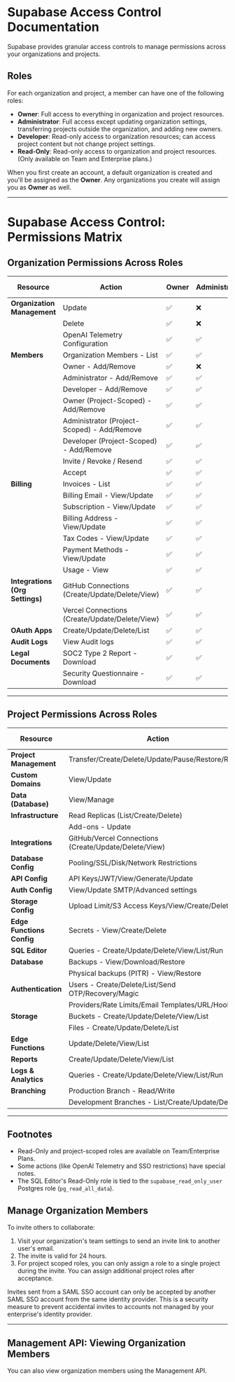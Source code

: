 # Supabase Access Control Documentation

Supabase provides granular access controls to manage permissions across your organizations and projects.

## Roles

For each organization and project, a member can have one of the following roles:

- **Owner**: Full access to everything in organization and project resources.
- **Administrator**: Full access except updating organization settings, transferring projects outside the organization, and adding new owners.
- **Developer**: Read-only access to organization resources; can access project content but not change project settings.
- **Read-Only**: Read-only access to organization and project resources. (Only available on Team and Enterprise plans.)

When you first create an account, a default organization is created and you'll be assigned as the **Owner**. Any organizations you create will assign you as **Owner** as well.

---
# Supabase Access Control: Permissions Matrix

## Organization Permissions Across Roles

| Resource                       | Action                                    | Owner | Administrator | Developer | Read-Only |
|--------------------------------|-------------------------------------------|-------|---------------|-----------|-----------|
| **Organization Management**    | Update                                    | ✅    | ❌            | ❌        | ❌        |
|                                | Delete                                    | ✅    | ❌            | ❌        | ❌        |
|                                | OpenAI Telemetry Configuration            | ✅    | ✅            | ❌        | ❌        |
| **Members**                    | Organization Members - List               | ✅    | ✅            | ✅        | ✅        |
|                                | Owner - Add/Remove                        | ✅    | ❌            | ❌        | ❌        |
|                                | Administrator - Add/Remove                | ✅    | ✅            | ❌        | ❌        |
|                                | Developer - Add/Remove                    | ✅    | ✅            | ✅        | ❌        |
|                                | Owner (Project-Scoped) - Add/Remove       | ✅    | ✅            | ✅        | ❌        |
|                                | Administrator (Project-Scoped) - Add/Remove| ✅    | ✅            | ✅        | ❌        |
|                                | Developer (Project-Scoped) - Add/Remove   | ✅    | ✅            | ✅        | ❌        |
|                                | Invite / Revoke / Resend                  | ✅    | ✅            | ✅        | ❌        |
|                                | Accept                                    | ✅    | ✅            | ✅        | ❌        |
| **Billing**                    | Invoices - List                           | ✅    | ✅            | ✅        | ✅        |
|                                | Billing Email - View/Update               | ✅    | ✅            | ✅        | ❌        |
|                                | Subscription - View/Update                | ✅    | ✅            | ✅        | ❌        |
|                                | Billing Address - View/Update             | ✅    | ✅            | ✅        | ❌        |
|                                | Tax Codes - View/Update                   | ✅    | ✅            | ✅        | ❌        |
|                                | Payment Methods - View/Update             | ✅    | ✅            | ✅        | ❌        |
|                                | Usage - View                              | ✅    | ✅            | ✅        | ✅        |
| **Integrations (Org Settings)**| GitHub Connections (Create/Update/Delete/View) | ✅ | ✅ | ❌ | ❌ |
|                                | Vercel Connections (Create/Update/Delete/View)| ✅ | ✅ | ❌ | ❌ |
| **OAuth Apps**                 | Create/Update/Delete/List                 | ✅    | ✅            | ❌        | ❌        |
| **Audit Logs**                 | View Audit logs                           | ✅    | ✅            | ✅        | ✅        |
| **Legal Documents**            | SOC2 Type 2 Report - Download             | ✅    | ✅            | ✅        | ✅        |
|                                | Security Questionnaire - Download         | ✅    | ✅            | ✅        | ✅        |

---

## Project Permissions Across Roles

| Resource                       | Action                                    | Owner | Admin | Developer | Read-Only |
|--------------------------------|-------------------------------------------|-------|-------|-----------|-----------|
| **Project Management**         | Transfer/Create/Delete/Update/Pause/Restore/Restart | ✅ | ✅ | ❌ | ❌ |
| **Custom Domains**             | View/Update                               | ✅    | ✅    | ❌        | ❌        |
| **Data (Database)**            | View/Manage                               | ✅    | ✅    | ✅        | ✅        |
| **Infrastructure**             | Read Replicas (List/Create/Delete)        | ✅    | ✅    | ❌        | ❌        |
|                                | Add-ons - Update                          | ✅    | ✅    | ❌        | ❌        |
| **Integrations**               | GitHub/Vercel Connections (Create/Update/Delete/View)| ✅ | ✅ | ❌ | ❌ |
| **Database Config**            | Pooling/SSL/Disk/Network Restrictions     | ✅    | ✅    | ✅        | ❌        |
| **API Config**                 | API Keys/JWT/View/Generate/Update         | ✅    | ✅    | ✅        | ❌        |
| **Auth Config**                | View/Update SMTP/Advanced settings        | ✅    | ✅    | ✅        | ❌        |
| **Storage Config**             | Upload Limit/S3 Access Keys/View/Create/Delete | ✅ | ✅ | ✅ | ❌ |
| **Edge Functions Config**      | Secrets - View/Create/Delete              | ✅    | ✅    | ✅        | ✅        |
| **SQL Editor**                 | Queries - Create/Update/Delete/View/List/Run | ✅ | ✅ | ✅ | ✅ |
| **Database**                   | Backups - View/Download/Restore           | ✅    | ✅    | ✅        | ✅        |
|                                | Physical backups (PITR) - View/Restore    | ✅    | ✅    | ✅        | ✅        |
| **Authentication**             | Users - Create/Delete/List/Send OTP/Recovery/Magic | ✅ | ✅ | ✅ | ❌ |
|                                | Providers/Rate Limits/Email Templates/URL/Hooks | ✅ | ✅ | ✅ | ❌ |
| **Storage**                    | Buckets - Create/Update/Delete/View/List  | ✅    | ✅    | ✅        | ❌        |
|                                | Files - Create/Update/Delete/List         | ✅    | ✅    | ✅        | ❌        |
| **Edge Functions**             | Update/Delete/View/List                   | ✅    | ✅    | ✅        | ✅        |
| **Reports**                    | Create/Update/Delete/View/List            | ✅    | ✅    | ✅        | ✅        |
| **Logs & Analytics**           | Queries - Create/Update/Delete/View/List/Run | ✅ | ✅ | ✅ | ✅ |
| **Branching**                  | Production Branch - Read/Write            | ✅    | ✅    | ❌        | ❌        |
|                                | Development Branches - List/Create/Update/Delete | ✅ | ✅ | ❌ | ❌ |

---

## Footnotes

- Read-Only and project-scoped roles are available on Team/Enterprise Plans.
- Some actions (like OpenAI Telemetry and SSO restrictions) have special notes.
- The SQL Editor's Read-Only role is tied to the `supabase_read_only_user` Postgres role (`pg_read_all_data`).


## Manage Organization Members

To invite others to collaborate:

1. Visit your organization's team settings to send an invite link to another user's email.
2. The invite is valid for 24 hours.
3. For project scoped roles, you can only assign a role to a single project during the invite. You can assign additional project roles after acceptance.

Invites sent from a SAML SSO account can only be accepted by another SAML SSO account from the same identity provider. This is a security measure to prevent accidental invites to accounts not managed by your enterprise's identity provider.

---

## Management API: Viewing Organization Members

You can also view organization members using the Management API.


